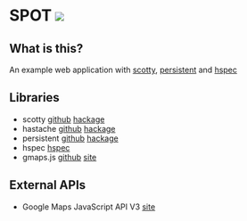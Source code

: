# SPOT [<img src="https://secure.travis-ci.org/fujimura/spot.png"/>](http://travis-ci.org/fujimura/spot)

## What is this?

An example web application with [scotty](https://github.com/xich/scotty), [persistent](https://github.com/yesodweb/persistent) and [hspec](https://github.com/hspec/hspec)

## Libraries
* scotty [github](https://github.com/xich/scotty) [hackage](http://hackage.haskell.org/package/scotty)
* hastache [github](https://github.com/lymar/hastache) [hackage](http://hackage.haskell.org/package/hastache)
* persistent [github](https://github.com/yesodweb/persistent) [hackage](http://hackage.haskell.org/package/persistent)
* hspec [hspec](https://github.com/hspec/hspec)
* gmaps.js [github](https://github.com/hpneo/gmaps) [site](http://hpneo.github.com/gmaps/)

## External APIs
* Google Maps JavaScript API V3 [site](https://developers.google.com/maps/documentation/javascript/?hl=ja)
